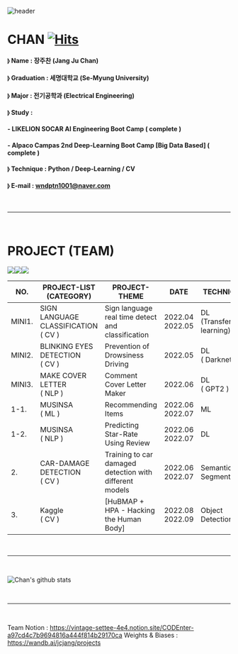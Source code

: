 ![header](https://capsule-render.vercel.app/api?type=waving&color=gradient&height=300&section=header&text=CODEnter&fontColor=FFFFFF&fontSize=45&)

# CHAN [![Hits](https://hits.seeyoufarm.com/api/count/incr/badge.svg?url=https%3A%2F%2Fgithub.com%2Fjcjang1%2Fhit-counter&count_bg=%2379C83D&title_bg=%23555555&icon=&icon_color=%23E7E7E7&title=hits&edge_flat=false)](https://hits.seeyoufarm.com)
#### ⦊ Name : 장주찬 (Jang Ju Chan)
#### ⦊ Graduation : 세명대학교 (Se-Myung University)
#### ⦊ Major : 전기공학과 (Electrical Engineering)
#### ⦊ Study : 
#### - LIKELION SOCAR AI Engineering Boot Camp ( complete )
#### - Alpaco Campas 2nd Deep-Learning Boot Camp [Big Data Based] ( complete )
#### ⦊ Technique : Python / Deep-Learning / CV
#### ⦊ E-mail : wndptn1001@naver.com 

 <br><hr><br>

# PROJECT (TEAM)
<img src="https://img.shields.io/badge/Python-3776AB?style=for-the-badge&logo=Python&logoColor=white"><img src="https://img.shields.io/badge/Google Colab-F9AB00?style=for-the-badge&logo=Google Colab&logoColor=white"><img src="https://img.shields.io/badge/Visual Studio Code-007ACC?style=for-the-badge&logo=Visual Studio Code&logoColor=white">

|  NO. | PROJECT-LIST (CATEGORY) | PROJECT-THEME | DATE | TECHNIQUE | LINK |
|--------|-----------------------|------------|--------|-----------------|------------|
| MINI1.  | SIGN LANGUAGE CLASSIFICATION<br>( CV ) | Sign language real time detect and classification | 2022.04<br>2022.05 | DL<br>(Transfer learning) | [Sign_language](https://github.com/jcjang1/mini_Sign_language) |
| MINI2.  | BLINKING EYES DETECTION<br>( CV ) | Prevention of Drowsiness Driving | 2022.05 | DL<br>( Darknet ) | [Blinking_eyes](https://github.com/jcjang1/mini_Blinking_eyes) |
| MINI3.  | MAKE COVER LETTER<br>( NLP ) | Comment Cover Letter Maker | 2022.06 | DL<br>( GPT2 ) | [DATA LIST](https://) |
| 1-1. | MUSINSA<br>( ML ) | Recommending Items | 2022.06<br>2022.07 | ML | [1st](https://github.com/jcjang1/Musinsa_1st_project)<br>[2nd](https://github.com/jcjang1/Musinsa_2nd_project) |
| 1-2. | MUSINSA<br>( NLP ) | Predicting Star-Rate Using Review | 2022.06<br>2022.07 | DL | [3rd](https://github.com/jcjang1/Musinsa_3rd_project) |
| 2. | CAR-DAMAGE DETECTION<br>( CV ) | Training to car damaged detection with different models | 2022.06<br>2022.07 | Semantic<br>Segmentation | [Car_Damaged](https://github.com/jcjang1/Codenter_Car_Damage) |
| 3.   | Kaggle<br>( CV ) | [HuBMAP + HPA - Hacking the Human Body] | 2022.08<br>2022.09 | Object Detection | [Dataset_Make](https://github.com/jcjang1/kaggle_dataset_maker)<br>[Training](https://github.com/jcjang1/kaggle_train) |



 <br><hr><br>

![Chan's github stats](https://github-readme-stats.vercel.app/api?username=jcjang1&show_icons=true&&theme=radical)

 <br><hr><br>
 
 Team Notion : https://vintage-settee-4e4.notion.site/CODEnter-a97cd4c7b9694816a444f814b29170ca
 Weights & Biases : https://wandb.ai/jcjang/projects

